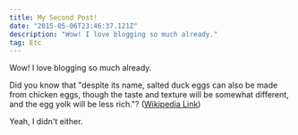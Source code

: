 ```yaml
---
title: My Second Post!
date: "2015-05-06T23:46:37.121Z"
description: "Wow! I love blogging so much already."
tag: Etc
---
```


Wow! I love blogging so much already.

Did you know that "despite its name, salted duck eggs can also be made from
chicken eggs, though the taste and texture will be somewhat different, and the
egg yolk will be less rich."?
([Wikipedia Link](https://en.wikipedia.org/wiki/Salted_duck_egg))

Yeah, I didn't either.
